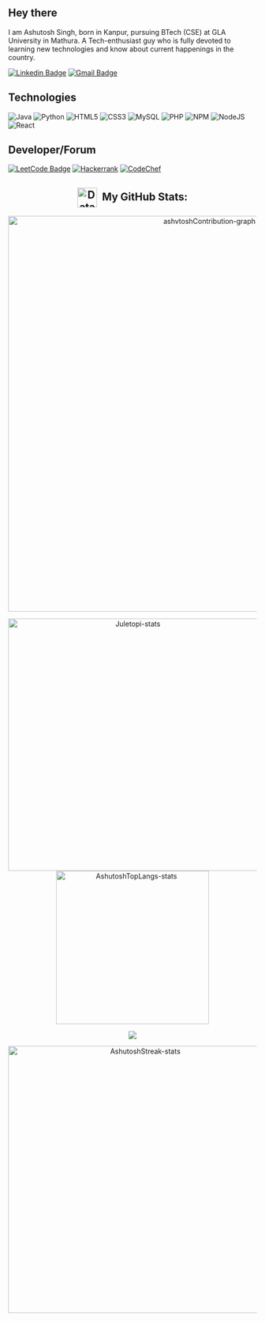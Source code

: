 ## Hey there

I am Ashutosh Singh, born in Kanpur, pursuing BTech (CSE) at GLA University in Mathura. A Tech-enthusiast guy who is fully devoted to learning new technologies and know about current happenings in the country.

[![Linkedin Badge](https://img.shields.io/badge/-Linkedln-blue?logo=Linkedin&logoColor=white&link=https://www.linkedin.com/in/ashutosh-singh-b463b116b/)](https://www.linkedin.com/in/ashutosh-singh-b463b116b/)
[![Gmail Badge](https://img.shields.io/badge/-ashu-c14438?style=flat-square&logo=Gmail&logoColor=white&link=mailto:ashutosh1412003@gmail.com)](mailto:ashutosh1412003@gmail.com)

## Technologies
![Java](https://img.shields.io/badge/java-%23ED8B00.svg?logo=java&logoColor=white)
![Python](https://img.shields.io/badge/python-3670A0?logo=python&logoColor=ffdd54)
![HTML5](https://img.shields.io/badge/-HTML5-E34F26?logo=html5&logoColor=white)
![CSS3](https://img.shields.io/badge/-CSS3-1572B6?logo=css3&logoColor=white)
![MySQL](https://img.shields.io/badge/-MySQL-black?logo=mysql&logoColoe=black)
![PHP](https://img.shields.io/badge/php-%23777BB4.svg?logo=php&logoColor=white)
![NPM](https://img.shields.io/badge/NPM-%23000000.svg?logo=npm&logoColor=white)
![NodeJS](https://img.shields.io/badge/node.js-6DA55F?logo=node.js&logoColor=white)
![React](https://img.shields.io/badge/react-%2320232a.svg?logo=react&logoColor=%2361DAFB)

## Developer/Forum
[![LeetCode Badge](https://img.shields.io/badge/LeetCode-000000?logo=LeetCode&logoColor=#d16c06&link=https://leetcode.com/ashvtosh_/)](https://leetcode.com/ashvtosh_/)
[![Hackerrank](https://img.shields.io/badge/-Hackerrank-2EC866?logo=HackerRank&logoColor=white&link=https://www.hackerrank.com/ashvtosh_?hr_r=1)](https://www.hackerrank.com/ashvtosh_?hr_r=1)
[![CodeChef](https://img.shields.io/badge/CodeChef-%23964B00.svg?logo=CodeChef&logoColor=white&link=https://www.codechef.com/users/ashvtosh1)](https://www.codechef.com/users/ashvtosh1)


<div align="center">
 
## <a href="https://media.giphy.com/media/MF3pE1wwVczhKkaSlg/giphy.gif"><img align="center" src="https://media.giphy.com/media/MF3pE1wwVczhKkaSlg/giphy.gif" height="40" alt="DataChart-gif"></a>&#160; My GitHub Stats:

<a href="https://github.com/ashvtosh/"><img src="https://github-readme-activity-graph.cyclic.app/graph?username=ashvtosh&bg_color=0e1118&hide_border=true&custom_title=Contribution%20Graph&area=true&area_color=e73737&title_color=e73737&line=e73737&point=e73737&theme=high-contrast" width="800" alt="ashvtoshContribution-graph"></a>



<a href="https://github.com/ashvtosh/"><img src="https://github-readme-stats.vercel.app/api?username=ashvtosh&show_icons=true&count_private=true&include_all_commits=true&theme=codeSTACKr&title_color=e73737&icon_color=e73737&border_color=0d1017&bg_color=0e1118" width="510" alt="Juletopi-stats"></a>
<a href="https://github.com/ashvtosh/"><img src="https://github-readme-stats.vercel.app/api/top-langs/?username=ashvtosh&layout=default&langs_count=7&theme=codeSTACKr&title_color=e73737&icon_color=e73737&border_color=0e1118&bg_color=0e1118" width="310" alt="AshutoshTopLangs-stats"></a>

<img align="center" src="https://capsule-render.vercel.app/api?type=rect&color=da2828&height=3&section=header&%20render">

<a href="https://github.com/ashvtosh/"><img src="https://github-readme-streak-stats.herokuapp.com/?user=ashvtosh&theme=dark&ring=e73737&currStreakNum=ffffff&fire=eaa532&currStreakLabel=eaa532&hide_border=true&background=0E1118" width="540" alt="AshutoshStreak-stats"></a>
</div>
